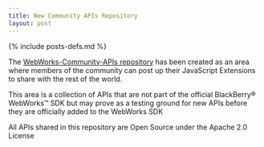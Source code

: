 ```yaml
---
title: New Community APIs Repository
layout: post
---
```

{% include posts-defs.md %}

The [WebWorks-Community-APIs repository](https://github.com/blackberry/WebWorks-Community-APIs) has been created as an area where members of the community can post up their JavaScript Extensions to share with the rest of the world.

This area is a collection of APIs that are not part of the official BlackBerry&reg; WebWorks&trade; SDK but may prove as a testing ground for new APIs before they are officially added to the WebWorks SDK

All APIs shared in this repository are Open Source under the Apache 2.0 License
